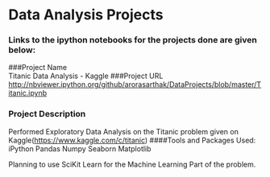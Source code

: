 # Data Analysis Projects

### Links to the ipython notebooks for the projects done are given below:

###Project Name                                           
Titanic Data Analysis - Kaggle 
###Project URL
http://nbviewer.ipython.org/github/arorasarthak/DataProjects/blob/master/Titanic.ipynb
### Project Description
Performed Exploratory Data Analysis on the Titanic problem given on Kaggle(https://www.kaggle.com/c/titanic)
####Tools and Packages Used:
iPython
Pandas
Numpy
Seaborn 
Matplotlib

Planning to use SciKit Learn for the Machine Learning Part of the problem.
